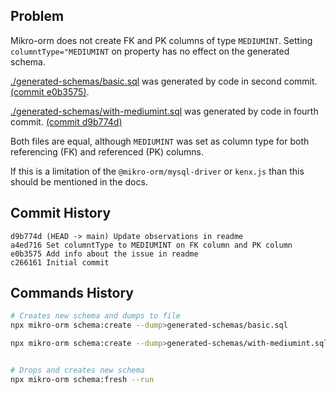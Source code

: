 ## Problem

Mikro-orm does not create FK and PK columns of type `MEDIUMINT`. Setting `columntType="MEDIUMINT` on property has no
effect on the generated schema.

[./generated-schemas/basic.sql](./generated-schemas/basic.sql) was generated by code in second commit. [(commit e0b3575)](https://github.com/Amarettini/mikro-orm-mediumint-missing-on-fk-and-pk-column/commit/e0b35758b5e37d5e6b091aa9589cadc2825dee27).

[./generated-schemas/with-mediumint.sql](./generated-schemas/basic.sql) was generated by code in fourth commit. [(commit d9b774d)](https://github.com/Amarettini/mikro-orm-mediumint-missing-on-fk-and-pk-column/commit/d9b774da876e3b73af59390c3d6c20a0b7788402)

Both files are equal, although `MEDIUMINT` was set as column type for both referencing (FK) and referenced (PK) columns.

If this is a limitation of the `@mikro-orm/mysql-driver` or `kenx.js` than this should be mentioned in the docs.


## Commit History

```
d9b774d (HEAD -> main) Update observations in readme
a4ed716 Set columntType to MEDIUMINT on FK column and PK column
e0b3575 Add info about the issue in readme
c266161 Initial commit
```


## Commands History
```bash
# Creates new schema and dumps to file
npx mikro-orm schema:create --dump>generated-schemas/basic.sql

npx mikro-orm schema:create --dump>generated-schemas/with-mediumint.sql


# Drops and creates new schema
npx mikro-orm schema:fresh --run


```
